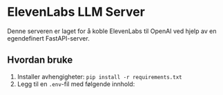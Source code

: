# ElevenLabs LLM Server

Denne serveren er laget for å koble ElevenLabs til OpenAI ved hjelp av en egendefinert FastAPI-server.

## Hvordan bruke
1. Installer avhengigheter: `pip install -r requirements.txt`
2. Legg til en `.env`-fil med følgende innhold:
